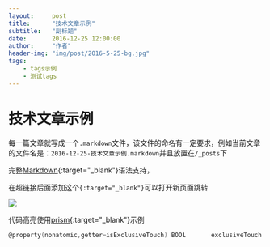 ```yaml
---
layout:     post
title:      "技术文章示例"
subtitle:   "副标题"
date:       2016-12-25 12:00:00
author:     "作者"
header-img: "img/post/2016-5-25-bg.jpg"
tags:
    - tags示例
    - 测试tags
---
```




# 技术文章示例

每一篇文章就写成一个`.markdown`文件，该文件的命名有一定要求，例如当前文章的文件名是：`2016-12-25-技术文章示例.markdown`并且放置在`/_posts`下



完整[Markdown](https://www.appinn.com/markdown/){:target="_blank"}语法支持，

在超链接后面添加这个`{:target="_blank"}`可以打开新页面跳转

![](https://daiweilai.github.io/img/post/2016-5-25-pic3.jpg)





代码高亮使用[prism](https://prismjs.com/){:target="_blank"}示例

``` objectivec
@property(nonatomic,getter=isExclusiveTouch) BOOL       exclusiveTouch __TVOS_PROHIBITED;         // default is NO
```



